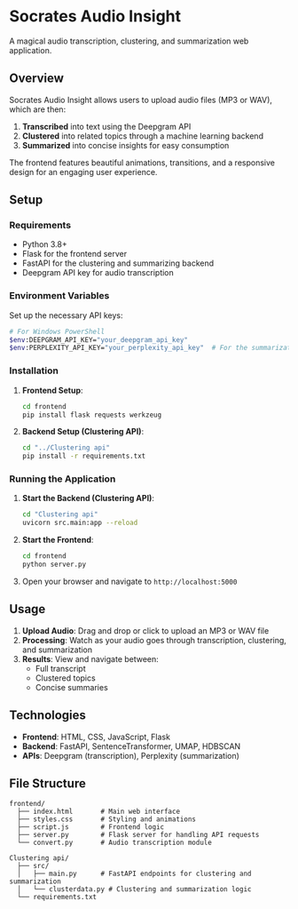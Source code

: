 # Socrates Audio Insight

A magical audio transcription, clustering, and summarization web application.

## Overview

Socrates Audio Insight allows users to upload audio files (MP3 or WAV), which are then:
1. **Transcribed** into text using the Deepgram API
2. **Clustered** into related topics through a machine learning backend
3. **Summarized** into concise insights for easy consumption

The frontend features beautiful animations, transitions, and a responsive design for an engaging user experience.

## Setup

### Requirements
- Python 3.8+
- Flask for the frontend server
- FastAPI for the clustering and summarizing backend
- Deepgram API key for audio transcription

### Environment Variables
Set up the necessary API keys:

```bash
# For Windows PowerShell
$env:DEEPGRAM_API_KEY="your_deepgram_api_key"
$env:PERPLEXITY_API_KEY="your_perplexity_api_key"  # For the summarization API
```

### Installation

1. **Frontend Setup**:
   ```bash
   cd frontend
   pip install flask requests werkzeug
   ```

2. **Backend Setup (Clustering API)**:
   ```bash
   cd "../Clustering api"
   pip install -r requirements.txt
   ```

### Running the Application

1. **Start the Backend (Clustering API)**:
   ```bash
   cd "Clustering api"
   uvicorn src.main:app --reload
   ```

2. **Start the Frontend**:
   ```bash
   cd frontend
   python server.py
   ```

3. Open your browser and navigate to `http://localhost:5000`

## Usage

1. **Upload Audio**: Drag and drop or click to upload an MP3 or WAV file
2. **Processing**: Watch as your audio goes through transcription, clustering, and summarization
3. **Results**: View and navigate between:
   - Full transcript
   - Clustered topics
   - Concise summaries

## Technologies

- **Frontend**: HTML, CSS, JavaScript, Flask
- **Backend**: FastAPI, SentenceTransformer, UMAP, HDBSCAN
- **APIs**: Deepgram (transcription), Perplexity (summarization)

## File Structure

```
frontend/
  ├── index.html       # Main web interface
  ├── styles.css       # Styling and animations
  ├── script.js        # Frontend logic
  ├── server.py        # Flask server for handling API requests
  └── convert.py       # Audio transcription module

Clustering api/
  ├── src/
  │   ├── main.py      # FastAPI endpoints for clustering and summarization
  │   └── clusterdata.py # Clustering and summarization logic
  └── requirements.txt
```
